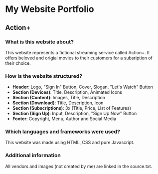 # My Website Portfolio
## Action+
### What is this website about?
This website represents a fictional streaming service called Action+. It offers beloved and origial movies to their customers for a subsription of their choice.
### How is the website structured?
* **Header**: Logo, "Sign In" Button, Cover, Slogan, "Let's Watch" Button
* **Section (Devices)**: Title, Description, Animated Icons
* **Section (Content)**: Images, Title, Description
* **Section (Download)**: Title, Description, Icon
* **Section (Subscriptions)**: 3x (Title, Price, List of Features)
* **Section (Sign Up)**: Input, Description, "Sign Up Now" Button
* **Footer**: Copyright, Menu, Author and Social Media
### Which languages and frameworks were used?
This website was made using HTML, CSS and pure Javascript.
### Additional information
All vendors and images (not created by me) are linked in the source.txt.
